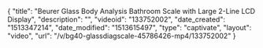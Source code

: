 {
    "title": "Beurer Glass Body Analysis Bathroom Scale with Large 2-Line LCD Display",
    "description": "",
    "videoid": "133752002",
    "date_created": "1513347214",
    "date_modified": "1513615497",
    "type": "captivate",
    "layout": "video",
    "url": "\/v\/bg40-glassdiagscale-45786426-mp4\/133752002"
}
